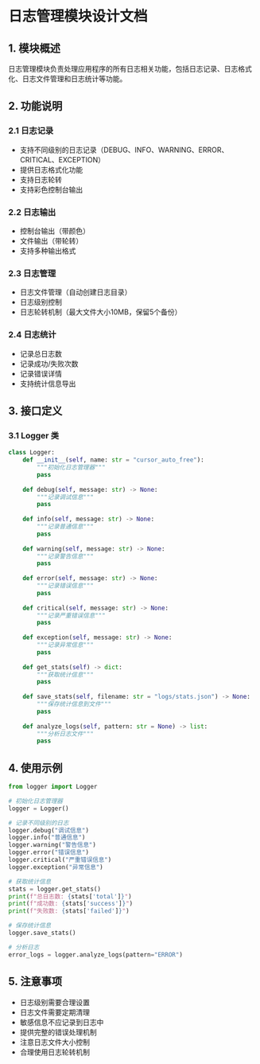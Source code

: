# 日志管理模块设计文档

## 1. 模块概述

日志管理模块负责处理应用程序的所有日志相关功能，包括日志记录、日志格式化、日志文件管理和日志统计等功能。

## 2. 功能说明

### 2.1 日志记录
- 支持不同级别的日志记录（DEBUG、INFO、WARNING、ERROR、CRITICAL、EXCEPTION）
- 提供日志格式化功能
- 支持日志轮转
- 支持彩色控制台输出

### 2.2 日志输出
- 控制台输出（带颜色）
- 文件输出（带轮转）
- 支持多种输出格式

### 2.3 日志管理
- 日志文件管理（自动创建日志目录）
- 日志级别控制
- 日志轮转机制（最大文件大小10MB，保留5个备份）

### 2.4 日志统计
- 记录总日志数
- 记录成功/失败次数
- 记录错误详情
- 支持统计信息导出

## 3. 接口定义

### 3.1 Logger 类
```python
class Logger:
    def __init__(self, name: str = "cursor_auto_free"):
        """初始化日志管理器"""
        pass
        
    def debug(self, message: str) -> None:
        """记录调试信息"""
        pass
        
    def info(self, message: str) -> None:
        """记录普通信息"""
        pass
        
    def warning(self, message: str) -> None:
        """记录警告信息"""
        pass
        
    def error(self, message: str) -> None:
        """记录错误信息"""
        pass
        
    def critical(self, message: str) -> None:
        """记录严重错误信息"""
        pass
        
    def exception(self, message: str) -> None:
        """记录异常信息"""
        pass
        
    def get_stats(self) -> dict:
        """获取统计信息"""
        pass
        
    def save_stats(self, filename: str = "logs/stats.json") -> None:
        """保存统计信息到文件"""
        pass
        
    def analyze_logs(self, pattern: str = None) -> list:
        """分析日志文件"""
        pass
```

## 4. 使用示例

```python
from logger import Logger

# 初始化日志管理器
logger = Logger()

# 记录不同级别的日志
logger.debug("调试信息")
logger.info("普通信息")
logger.warning("警告信息")
logger.error("错误信息")
logger.critical("严重错误信息")
logger.exception("异常信息")

# 获取统计信息
stats = logger.get_stats()
print(f"总日志数: {stats['total']}")
print(f"成功数: {stats['success']}")
print(f"失败数: {stats['failed']}")

# 保存统计信息
logger.save_stats()

# 分析日志
error_logs = logger.analyze_logs(pattern="ERROR")
```

## 5. 注意事项

- 日志级别需要合理设置
- 日志文件需要定期清理
- 敏感信息不应记录到日志中
- 提供完整的错误处理机制
- 注意日志文件大小控制
- 合理使用日志轮转机制 